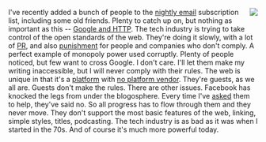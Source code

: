 <img src="http://scripting.com/images/2017/09/09/fatcat.png" border="0" align="right">I've recently added a bunch of people to the <a href="http://scripting.com/email/">nightly email</a> subscription list, including some old friends. Plenty to catch up on, but nothing as important as this -- <a href="http://this.how/googleAndHttp/">Google and HTTP</a>. The tech industry is trying to take control of the open standards of the web. They're doing it slowly, with a lot of <a href="https://www.eff.org/https-everywhere/faq">PR</a>, and also <a href="https://webmasters.googleblog.com/2014/08/https-as-ranking-signal.html">punishment</a> for people and companies who don't comply. A perfect example of monopoly power used corruptly. Plenty of people noticed, but few want to cross Google. I don't care. I'll let them make my writing inaccessible, but I will never comply with their rules. The web is unique in that it's a <a href="http://scripting.com/davenet/1995/08/22/whatisaplatform.html">platform</a> with <a href="http://scripting.com/stories/2007/04/04/coexistingWithPlatformVend.html">no platform vendor</a>. They're guests, as we all are. Guests don't make the rules. There are other issues. Facebook has knocked the legs from under the blogosphere. Every time I've <a href="http://scripting.com/2016/04/30/1229.html">asked</a> them to help, they've said no. So all progress has to flow through them and they never move. They don't support the most basic features of the web, linking, simple styles, titles, podcasting. The tech industry is as bad as it was when I started in the 70s. And of course it's much more powerful today.  

